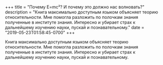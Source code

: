 
+++
title = "Почему E=mc²? И почему это должно нас волновать?"
description = "Книга максимально доступным языком объясняет теорию относительности. Мне помогла разложить по полочкам знания полученные в институте знания. Интересно и убирает страх к дальнейшему изучению науки, пускай и познавательному."
date = "2019-05-23T01:58:45-0700"
+++

Книга максимально доступным языком объясняет теорию относительности. Мне помогла разложить по полочкам знания полученные в институте знания. Интересно и убирает страх к дальнейшему изучению науки, пускай и познавательному.
